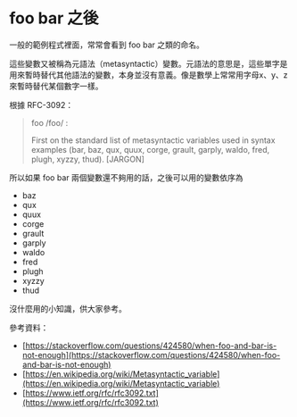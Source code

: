 # foo bar 之後

一般的範例程式裡面，常常會看到 foo bar 之類的命名。

這些變數又被稱為元語法（metasyntactic）變數。元語法的意思是，這些單字是用來暫時替代其他語法的變數，本身並沒有意義。像是數學上常常用字母x、y、z 來暫時替代某個數字一樣。

根據 RFC-3092：
> foo /foo/ :
> 
> First on the standard list of metasyntactic variables used in syntax examples (bar, baz, qux, quux, corge, grault, garply, waldo, fred, plugh, xyzzy, thud). [JARGON]

所以如果 foo bar 兩個變數還不夠用的話，之後可以用的變數依序為

* baz
* qux
* quux
* corge
* grault
* garply
* waldo
* fred
* plugh
* xyzzy
* thud

沒什麼用的小知識，供大家參考。

參考資料：

* [https://stackoverflow.com/questions/424580/when-foo-and-bar-is-not-enough](https://stackoverflow.com/questions/424580/when-foo-and-bar-is-not-enough)
* [https://en.wikipedia.org/wiki/Metasyntactic_variable](https://en.wikipedia.org/wiki/Metasyntactic_variable)
* [https://www.ietf.org/rfc/rfc3092.txt](https://www.ietf.org/rfc/rfc3092.txt)
